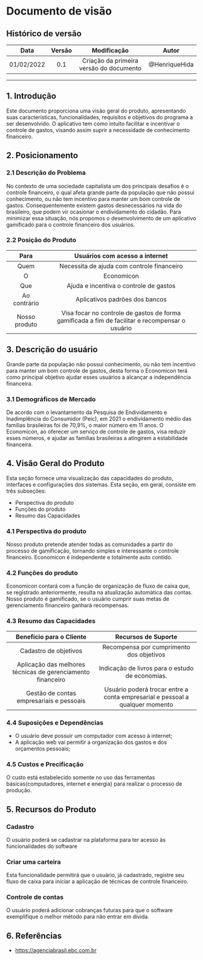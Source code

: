 # Documento de visão

## Histórico de versão

|    Data    | Versão |                     Modificação                     |       Autor        |
| :--------: | :----: | :-------------------------------------------------: | :----------------: |
| 01/02/2022 |  0.1   |       Criação da primeira versão do documento       |     @HenriqueHida     |
---

## 1. Introdução
Este documento proporciona uma visão geral do produto, apresentando suas características, funcionalidades, requisitos e objetivos do programa a ser desenvolvido.
O aplicativo tem como intuito facilitar e incentivar o controle de gastos, visando assim suprir a necessidade de conhecimento financeiro.

## 2. Posicionamento
### 2.1 Descrição do Problema
No contexto de uma sociedade capitalista um dos principais desafios é o controle financeiro, o qual afeta grande parte da população que não possui conhecimento, ou não tem incentivo para manter um bom controle de gastos. Consequentemente existem gastos desnecessários na vida do brasileiro, que podem vir ocasionar o endividamento do cidadão. Para minimizar essa situação, nós propomos o desenvolvimento de um aplicativo gamificado para o controle financeiro dos usuários.
### 2.2 Posição do Produto 
|     Para   | Usuários com acesso a internet |
| :--------: | :----: | 
| Quem |  Necessita de ajuda com controle financeiro   |
| O |  Economicon   |
| Que |  Ajuda e incentiva o controle de gastos  |
| Ao contrário  |  Aplicativos padrões dos bancos    |
| Nosso produto |  Visa focar no controle de gastos de forma gamificada a fim de facilitar e recompensar o usuário    |

## 3. Descrição do usuário
Grande parte da população não possui conhecimento, ou não tem incentivo para manter um bom controle de gastos, desta forma o Economicon terá como principal objetivo ajudar esses usuários a alcançar a independência financeira.
	
### 3.1 Demográficos de Mercado
De acordo com o levantamento da Pesquisa de Endividamento e Inadimplência do Consumidor (Peic), em 2021 o endividamento médio das famílias brasileiras foi de 70,9%, o maior número em 11 anos.
O Economicon, ao oferecer um serviço de controle de gastos, visa reduzir esses números, e ajudar as famílias brasileiras a atingirem a estabilidade financeira.


## 4. Visão Geral do Produto
	
Esta seção fornece uma visualização das capacidades do produto, interfaces e configurações dos sistemas. Esta seção, em geral, consiste em três subseções:
* Perspectiva do produto
* Funções do produto
* Resumo das Capacidades
 
### 4.1 Perspectiva do produto
Nosso produto pretende atender todas as comunidades a partir do processo de gamificação, tornando simples e interessante o controle financeiro. Economicon é independente e totalmente auto contido.
 
### 4.2 Funções do produto
Economicon contará com a função de organização de fluxo de caixa que, se registrado anteriormente, resulta na atualização automática das contas. Nosso produto é gamificado, se o usuário cumprir suas metas de gerenciamento financeiro ganhará recompensas. 
### 4.3 Resumo das Capacidades
	
|   Benefício para o Cliente  | Recursos de Suporte |
| :--------: | :----: | 
| Cadastro de objetivos  | Recompensa por cumprimento dos objetivos |
|Aplicação das melhores técnicas de gerenciamento financeiro  | Indicação de livros para o estudo de economias. |
| Gestão de contas empresariais e pessoais  | Usuário poderá trocar entre a conta empresarial e pessoal a qualquer momento  |


### 4.4 Suposições e Dependências

* O usuário deve possuir um computador com acesso à internet;
* A aplicação web vai permitir a organização dos gastos e dos orçamentos pessoais;

### 4.5 Custos e Precificação

O custo está estabelecido somente no uso das ferramentas básicas(computadores, internet e energia) para realizar o processo de produção.

## 5. Recursos do Produto
### Cadastro
O usuário poderá se cadastrar na plataforma para ter acesso às funcionalidades do software 
### Criar uma carteira
Esta funcionalidade permitirá que o usuário, já cadastrado, registre seu fluxo de caixa para iniciar a aplicação de técnicas de controle financeiro.

### Controle de contas
O usuário poderá adicionar cobranças futuras para que o software exemplifique o melhor método para não entrar em dívida.

## 6. Referências 
* https://agenciabrasil.ebc.com.br

